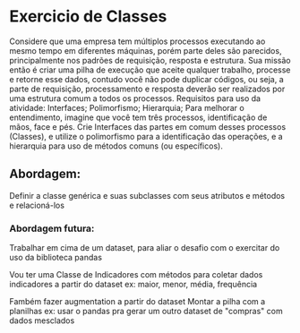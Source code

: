# Exercicio de Classes
Considere que uma empresa tem múltiplos processos executando ao mesmo tempo em diferentes máquinas, porém parte deles são parecidos, 
principalmente nos padrões de requisição, resposta e estrutura.
Sua missão então é criar uma pilha de execução que aceite qualquer trabalho, 
processe e retorne esse dados, contudo você não pode duplicar códigos, ou seja, a parte de requisição, processamento e resposta deverão ser realizados por uma estrutura comum a todos os processos.
Requisitos para uso da atividade:
Interfaces;
Polimorfismo;
Hierarquia;
Para melhorar o entendimento, imagine que você tem três processos, identificação de mãos, face e pés.
Crie Interfaces das partes em comum desses processos (Classes), 
e utilize o polimorfismo para a identificação das operações, e a hierarquia para uso de métodos comuns (ou específicos).

## Abordagem:

Definir a classe genérica e suas subclasses com seus atributos e métodos e relacioná-los

### Abordagem futura:

Trabalhar em cima de um dataset, para aliar o desafio com o exercitar do uso da biblioteca pandas

Vou ter uma Classe de Indicadores com métodos para coletar dados indicadores a partir do dataset 
ex: maior, menor, média, frequência

Fambém fazer augmentation a partir do dataset
Montar a pilha com a planilhas 
ex: usar o pandas pra gerar um outro dataset de "compras" com dados mesclados